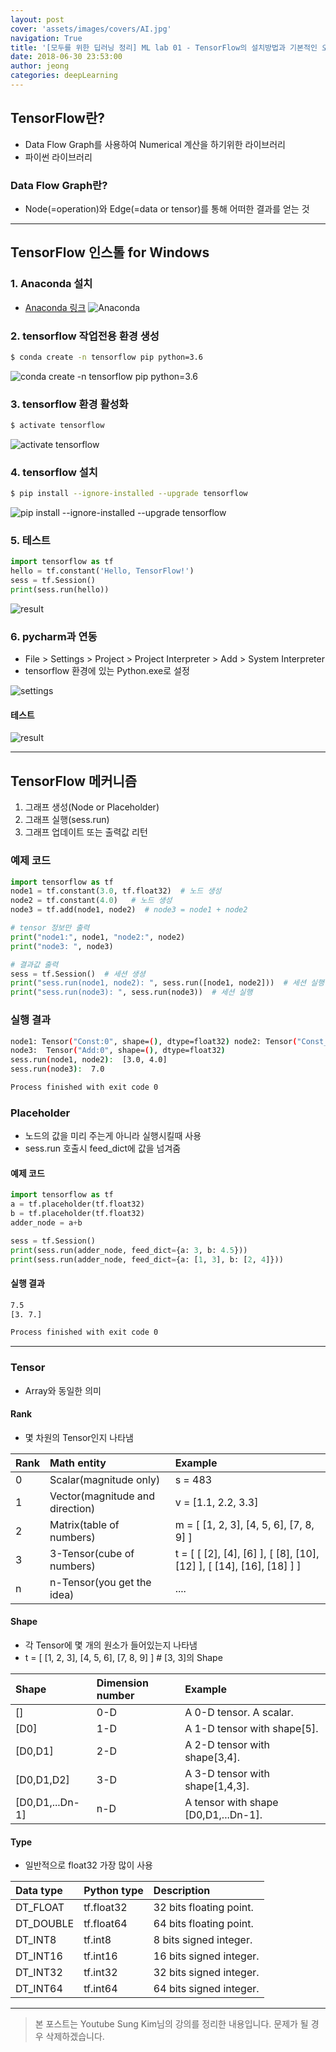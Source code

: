 ```yaml
---
layout: post
cover: 'assets/images/covers/AI.jpg'
navigation: True
title: '[모두를 위한 딥러닝 정리] ML lab 01 - TensorFlow의 설치방법과 기본적인 오퍼레이션'
date: 2018-06-30 23:53:00
author: jeong
categories: deepLearning
---
```



## TensorFlow란?
* Data Flow Graph를 사용하여 Numerical 계산을 하기위한 라이브러리
* 파이썬 라이브러리

### Data Flow Graph란?
* Node(=operation)와 Edge(=data or tensor)를 통해 어떠한 결과를 얻는 것
***
## TensorFlow 인스톨 for Windows
### 1. Anaconda 설치
* [Anaconda 링크](https://www.anaconda.com/download/)
![Anaconda](../assets/images/posts/ML_lab_01/01.png)

### 2. tensorflow 작업전용 환경 생성
```bash
$ conda create -n tensorflow pip python=3.6
```
![conda create -n tensorflow pip python=3.6](../assets/images/posts/ML_lab_01/02.png)

### 3. tensorflow 환경 활성화
```bash
$ activate tensorflow
```
![activate tensorflow](../assets/images/posts/ML_lab_01/03.png)

### 4. tensorflow 설치
```bash
$ pip install --ignore-installed --upgrade tensorflow
```
![pip install --ignore-installed --upgrade tensorflow](../assets/images/posts/ML_lab_01/04.png)

### 5. 테스트
~~~python
import tensorflow as tf
hello = tf.constant('Hello, TensorFlow!')
sess = tf.Session()
print(sess.run(hello))
~~~
![result](../assets/images/posts/ML_lab_01/05.png)

### 6. pycharm과 연동
* File > Settings > Project > Project Interpreter > Add > System Interpreter
* tensorflow 환경에 있는 Python.exe로 설정

![settings](../assets/images/posts/ML_lab_01/06.png)
#### 테스트
![result](../assets/images/posts/ML_lab_01/07.png)

***

## TensorFlow 메커니즘
1. 그래프 생성(Node or Placeholder)
2. 그래프 실행(sess.run)
3. 그래프 업데이트 또는 출력값 리턴
### 예제 코드

```python
import tensorflow as tf
node1 = tf.constant(3.0, tf.float32)  # 노드 생성
node2 = tf.constant(4.0)   # 노드 생성
node3 = tf.add(node1, node2)  # node3 = node1 + node2

# tensor 정보만 출력
print("node1:", node1, "node2:", node2)
print("node3: ", node3)

# 결과값 출력
sess = tf.Session()  # 세션 생셩
print("sess.run(node1, node2): ", sess.run([node1, node2]))  # 세션 실행
print("sess.run(node3): ", sess.run(node3))  # 세션 실행
```

### 실행 결과
```bash
node1: Tensor("Const:0", shape=(), dtype=float32) node2: Tensor("Const_1:0", shape=(), dtype=float32)
node3:  Tensor("Add:0", shape=(), dtype=float32)
sess.run(node1, node2):  [3.0, 4.0]
sess.run(node3):  7.0

Process finished with exit code 0
```

### Placeholder
* 노드의 값을 미리 주는게 아니라 실행시킬때 사용
* sess.run 호출시 feed_dict에 값을 넘겨줌
#### 예제 코드

```python
import tensorflow as tf
a = tf.placeholder(tf.float32)
b = tf.placeholder(tf.float32)
adder_node = a+b

sess = tf.Session()
print(sess.run(adder_node, feed_dict={a: 3, b: 4.5}))
print(sess.run(adder_node, feed_dict={a: [1, 3], b: [2, 4]}))
```

#### 실행 결과
```bash
7.5
[3. 7.]

Process finished with exit code 0
```

***
### Tensor
* Array와 동일한 의미

#### Rank
* 몇 차원의 Tensor인지 나타냄

| Rank | Math entity | Example |
|:--------- |:--------- |:--------- |
| 0 | Scalar(magnitude only) | s = 483 |
| 1 | Vector(magnitude and direction) | v = [1.1, 2.2, 3.3] |
| 2 | Matrix(table of numbers) | m = [ [1, 2, 3], [4, 5, 6], [7, 8, 9] ] |
| 3 | 3-Tensor(cube of numbers) | t = [ [ [2], [4], [6] ], [ [8], [10], [12] ], [ [14], [16], [18] ] ] |
| n | n-Tensor(you get the idea) | .... |

#### Shape
* 각 Tensor에 몇 개의 원소가 들어있는지 나타냄
* t = [ [1, 2, 3], [4, 5, 6], [7, 8, 9] ] # [3, 3]의 Shape

| Shape | Dimension number | Example |
|:--------- | :--------- | :---------|
| [] | 0-D | A 0-D tensor. A scalar. |
| [D0] | 1-D | A 1-D tensor with shape[5]. |
| [D0,D1] | 2-D | A 2-D tensor with shape[3,4]. |
| [D0,D1,D2] | 3-D | A 3-D tensor with shape[1,4,3]. |
| [D0,D1,...Dn-1] | n-D | A tensor with shape [D0,D1,...Dn-1]. |

#### Type
* 일반적으로 float32 가장 많이 사용

| Data type | Python type | Description |
|:--------- | :--------- | :---------|
| DT_FLOAT | tf.float32 | 32 bits floating point. |
| DT_DOUBLE | tf.float64 | 64 bits floating point. |
| DT_INT8 | tf.int8 | 8 bits signed integer. |
| DT_INT16 | tf.int16 | 16 bits signed integer. |
| DT_INT32 | tf.int32 | 32 bits signed integer. |
| DT_INT64 | tf.int64 | 64 bits signed integer. |
***
> 본 포스트는 Youtube Sung Kim님의 강의를 정리한 내용입니다. 문제가 될 경우 삭제하겠습니다.
